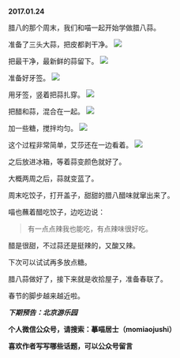 
          
**2017.01.24**

腊八的那个周末，我们和喵一起开始学做腊八蒜。

准备了三头大蒜，把皮都剥干净。
![](http://upload-images.jianshu.io/upload_images/51001-70c50ba61a2d41b7.jpg)


把最干净，最新鲜的蒜留下。
![](http://upload-images.jianshu.io/upload_images/51001-3087165eb53e7605.jpg)


准备好牙签。
![](http://upload-images.jianshu.io/upload_images/51001-fe568516af87b81e.jpg)


用牙签，竖着把蒜扎穿。
![](http://upload-images.jianshu.io/upload_images/51001-99c1060c16db779f.jpg)


把醋和蒜，混合在一起。
![](http://upload-images.jianshu.io/upload_images/51001-0ba8cfc5c19457b1.jpg)


加一些糖，搅拌均匀。
![](http://upload-images.jianshu.io/upload_images/51001-25025a88fe2b3470.jpg)


这个过程非常简单，艾莎还在一边看着。
![](http://upload-images.jianshu.io/upload_images/51001-e76b9835db4930cd.jpg)


之后放进冰箱，等着蒜变颜色就好了。

大概两周之后，蒜就变蓝了。

周末吃饺子，打开盖子，甜甜的腊八醋味就窜出来了。

喵也蘸着醋吃饺子，边吃边说：
>有一点点辣我也能吃，有点辣味很好吃。


醋是很甜，不过蒜还是挺辣的，又酸又辣。

下次可以试试再多放点糖。

腊八蒜做好了，接下来就是收拾屋子，准备春联了。

春节的脚步越来越近啦。


***下期预告：北京游乐园***


**个人微信公众号，请搜索：摹喵居士（momiaojushi）**

**喜欢作者写写哪些话题，可以公众号留言**

        